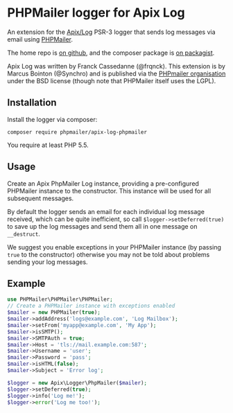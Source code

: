# PHPMailer logger for Apix Log

An extension for the [Apix/Log](https://github.com/frqnck/apix-log) PSR-3 logger that sends log messages via email using [PHPMailer](https://github.com/PHPMailer/PHPMailer).

The home repo is [on github](https://github.com/PHPMailer/apix-log-phpmailer), and the composer package is [on packagist](https://packagist.org/packages/phpmailer/apix-log-phpmailer).

Apix Log was written by Franck Cassedanne (@frqnck). This extension is by Marcus Bointon (@Synchro) and is published via the [PHPmailer organisation](https://github.com/PHPMailer) under the BSD license (though note that PHPMailer itself uses the LGPL).

## Installation

Install the logger via composer:

    composer require phpmailer/apix-log-phpmailer

You require at least PHP 5.5.

## Usage

Create an Apix PhpMailer Log instance, providing a pre-configured PHPMailer instance to the constructor.
This instance will be used for all subsequent messages.

By default the logger sends an email for each individual log message received, which can be quite inefficient, so call `$logger->setDeferred(true)` to save up the log messages and send them all in one message on `__destruct`.

We suggest you enable exceptions in your PHPMailer instance (by passing `true` to the constructor) otherwise you may not be told about problems sending your log messages.

## Example

```php
use PHPMailer\PHPMailer\PHPMailer;
// Create a PHPMailer instance with exceptions enabled
$mailer = new PHPMailer(true);
$mailer->addAddress('logs@example.com', 'Log Mailbox');
$mailer->setFrom('myapp@example.com', 'My App');
$mailer->isSMTP();
$mailer->SMTPAuth = true;
$mailer->Host = 'tls://mail.example.com:587';
$mailer->Username = 'user';
$mailer->Password = 'pass';
$mailer->isHTML(false);
$mailer->Subject = 'Error log';

$logger = new Apix\Logger\PhpMailer($mailer);
$logger->setDeferred(true);
$logger->info('Log me!');
$logger->error('Log me too!');
```
